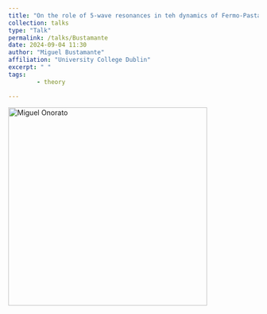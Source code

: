 ```yaml
---
title: "On the role of 5-wave resonances in teh dynamics of Fermo-Pasta-Ulam-Tsingou system"
collection: talks
type: "Talk"
permalink: /talks/Bustamante
date: 2024-09-04 11:30
author: "Miguel Bustamante" 
affiliation: "University College Dublin"
excerpt: " " 
tags: 
        - theory

---
```


<img src="{{ site.baseurl }}/images/pic_Bustamante.jpeg" alt="Miguel Onorato" style="height: 400px" > 
